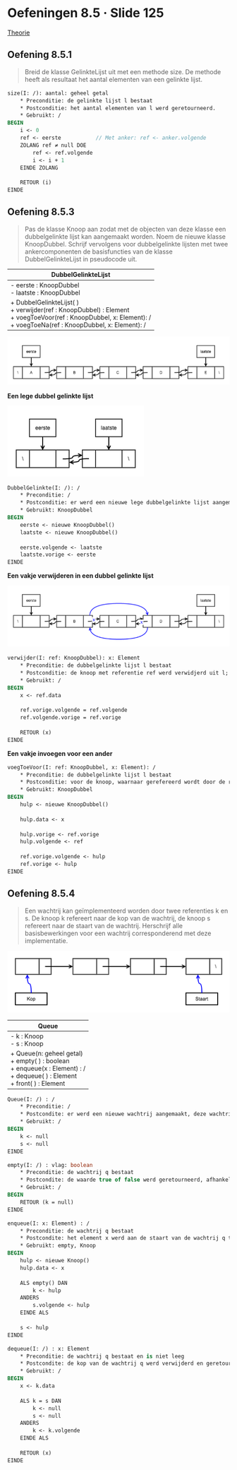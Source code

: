 # Oefeningen 8.5 &middot; Slide 125

[Theorie](/1ste-jaar/semester-II/Probleem-Oplossend-Denken-I.md#8-gelikte-lijsten)

## Oefening 8.5.1

> Breid de klasse GelinkteLijst uit met een methode size. De methode heeft als
resultaat het aantal elementen van een gelinkte lijst.

```pascal
size(I: /): aantal: geheel getal
    * Preconditie: de gelinkte lijst l bestaat
    * Postconditie: het aantal elementen van l werd geretourneerd.
    * Gebruikt: /
BEGIN
    i <- 0
    ref <- eerste           // Met anker: ref <- anker.volgende
    ZOLANG ref ≠ null DOE
        ref <- ref.volgende
        i <- i + 1
    EINDE ZOLANG

    RETOUR (i)
EINDE
```

## Oefening 8.5.3

> Pas de klasse Knoop aan zodat met de objecten van deze klasse een dubbelgelinkte
lijst kan aangemaakt worden. Noem de nieuwe klasse KnoopDubbel.
Schrijf vervolgens voor dubbelgelinkte lijsten met twee ankercomponenten de
basisfuncties van de klasse DubbelGelinkteLijst in pseudocode uit.

| DubbelGelinkteLijst |
| ------------------- |
| - eerste : KnoopDubbel<br>- laatste : KnoopDubbel |
| + DubbelGelinkteLijst( )<br>+ verwijder(ref : KnoopDubbel) : Element<br>+ voegToeVoor(ref : KnoopDubbel, x: Element): /<br>+ voegToeNa(ref : KnoopDubbel, x: Element): / |

![](/afbeeldingen/1ste-jaar/semester-II/Probleem-Oplossend-Denken-I/dubbelgelinktel_lijst.png)

**Een lege dubbel gelinkte lijst**

![](/afbeeldingen/1ste-jaar/semester-II/Probleem-Oplossend-Denken-I/lege_dubbelgelinkte_lijst.png)

```pascal
DubbelGelinkte(I: /): /
    * Preconditie: /
    * Postconditie: er werd een nieuwe lege dubbelgelinkte lijst aangemaakt
    * Gebruikt: KnoopDubbel
BEGIN
    eerste <- nieuwe KnoopDubbel()
    laatste <- nieuwe KnoopDubbel()

    eerste.volgende <- laatste
    laatste.vorige <- eerste
EINDE
```

**Een vakje verwijderen in een dubbel gelinkte lijst**

![](/afbeeldingen/1ste-jaar/semester-II/Probleem-Oplossend-Denken-I/dubbelgelinktel_lijst_verwijderen.png)

```pascal
verwijder(I: ref: KnoopDubbel): x: Element
    * Preconditie: de dubbelgelinkte lijst l bestaat
    * Postconditie: de knoop met referentie ref werd verwidjerd uit l; de waarde van het data-veld van de verwijderde knoop werd geretourneerd.
    * Gebruikt: /
BEGIN
    x <- ref.data

    ref.vorige.volgende = ref.volgende
    ref.volgende.vorige = ref.vorige

    RETOUR (x)
EINDE
```

**Een vakje invoegen voor een ander**

```pascal
voegToeVoor(I: ref: KnoopDubbel, x: Element): /
    * Preconditie: de dubbelgelinkte lijst l bestaat
    * Postconditie: voor de knoop, waarnaar gerefereerd wordt door de referentie ref, werd een nieuwe knoop met data-veld x toegevoegd
    * Gebruikt: KnoopDubbel
BEGIN
    hulp <- nieuwe KnoopDubbel()

    hulp.data <- x

    hulp.vorige <- ref.vorige
    hulp.volgende <- ref

    ref.vorige.volgende <- hulp
    ref.vorige <- hulp
EINDE
```

## Oefening 8.5.4

> Een wachtrij kan geïmplementeerd worden door twee referenties k en s. De knoop
k refereert naar de kop van de wachtrij, de knoop s refereert naar de staart van de
wachtrij.
Herschrijf alle basisbewerkingen voor een wachtrij corresponderend met deze
implementatie.

![](/afbeeldingen/1ste-jaar/semester-II/Probleem-Oplossend-Denken-I/oefening8.5.4.png)

| Queue |
| ----- |
| - k : Knoop<br>- s : Knoop |
| + Queue(n: geheel getal)<br>+ empty( ) : boolean<br>+ enqueue(x : Element) : /<br>+ dequeue( ) : Element<br>+ front( ) : Element |

```pascal
Queue(I: /) : /
    * Preconditie: /
    * Postcondite: er werd een nieuwe wachtrij aangemaakt, deze wachtrij bestaat als lege wachtrij
    * Gebruikt: /
BEGIN
    k <- null
    s <- null
EINDE
```

```pascal
empty(I: /) : vlag: boolean
    * Preconditie: de wachtrij q bestaat
    * Postcondite: de waarde true of false werd geretourneerd, afhankelijk van het feit of de wachtrij q leeg is of niet.
    * Gebruikt: /
BEGIN
    RETOUR (k = null)
EINDE
```

```pascal
enqueue(I: x: Element) : /
    * Preconditie: de wachtrij q bestaat
    * Postcondite: het element x werd aan de staart van de wachtrij q toegevoegd
    * Gebruikt: empty, Knoop
BEGIN
    hulp <- nieuwe Knoop()
    hulp.data <- x

    ALS empty() DAN
        k <- hulp
    ANDERS
        s.volgende <- hulp
    EINDE ALS

    s <- hulp
EINDE
```

```pascal
dequeue(I: /) : x: Element
    * Preconditie: de wachtrij q bestaat en is niet leeg
    * Postcondite: de kop van de wachtrij q werd verwijderd en geretourneerd
    * Gebruikt: /
BEGIN
    x <- k.data

    ALS k = s DAN
        k <- null
        s <- null
    ANDERS
        k <- k.volgende
    EINDE ALS

    RETOUR (x)
EINDE
```
